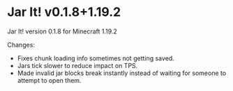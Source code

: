 # Jar It! v0.1.8+1.19.2

Jar It! version 0.1.8 for Minecraft 1.19.2

Changes:

* Fixes chunk loading info sometimes not getting saved.
* Jars tick slower to reduce impact on TPS.
* Made invalid jar blocks break instantly instead of waiting for someone to attempt to open them.
